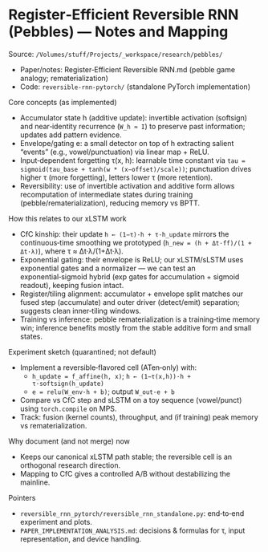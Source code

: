 # Register‑Efficient Reversible RNN (Pebbles) — Notes and Mapping

Source: `/Volumes/stuff/Projects/_workspace/research/pebbles/`
- Paper/notes: Register‑Efficient Reversible RNN.md (pebble game analogy; rematerialization)
- Code: `reversible-rnn-pytorch/` (standalone PyTorch implementation)

Core concepts (as implemented)
- Accumulator state h (additive update): invertible activation (softsign) and near‑identity recurrence (`W_h ≈ I`) to preserve past information; updates add pattern evidence.
- Envelope/gating e: a small detector on top of h extracting salient “events” (e.g., vowel/punctuation) via linear map + ReLU.
- Input‑dependent forgetting τ(x, h): learnable time constant via `tau = sigmoid(tau_base + tanh(w * (x−offset)/scale))`; punctuation drives higher τ (more forgetting), letters lower τ (more retention).
- Reversibility: use of invertible activation and additive form allows recomputation of intermediate states during training (pebble/rematerialization), reducing memory vs BPTT.

How this relates to our xLSTM work
- CfC kinship: their update `h ← (1−τ)·h + τ·h_update` mirrors the continuous‑time smoothing we prototyped (`h_new = (h + Δt·ff)/(1 + Δt·λ)`), where τ ≈ Δt·λ/(1+Δt·λ).
- Exponential gating: their envelope is ReLU; our xLSTM/sLSTM uses exponential gates and a normalizer — we can test an exponential‑sigmoid hybrid (exp gates for accumulation + sigmoid readout), keeping fusion intact.
- Register/tiling alignment: accumulator + envelope split matches our fused step (accumulate) and outer driver (detect/emit) separation; suggests clean inner‑tiling windows.
- Training vs inference: pebble rematerialization is a training‑time memory win; inference benefits mostly from the stable additive form and small states.

Experiment sketch (quarantined; not default)
- Implement a reversible‑flavored cell (ATen‑only) with:
  - `h_update = f_affine(h, x)`; `h ← (1−τ(x,h))·h + τ·softsign(h_update)`
  - `e = relu(W_env·h + b)`; output `W_out·e + b`
- Compare vs CfC step and sLSTM on a toy sequence (vowel/punct) using `torch.compile` on MPS.
- Track: fusion (kernel counts), throughput, and (if training) peak memory vs rematerialization.

Why document (and not merge) now
- Keeps our canonical xLSTM path stable; the reversible cell is an orthogonal research direction.
- Mapping to CfC gives a controlled A/B without destabilizing the mainline.

Pointers
- `reversible_rnn_pytorch/reversible_rnn_standalone.py`: end‑to‑end experiment and plots.
- `PAPER_IMPLEMENTATION_ANALYSIS.md`: decisions & formulas for τ, input representation, and device handling.


